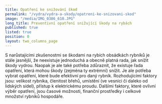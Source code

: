 ```yaml
---
title: Opatření ke snižování škod
permalink: "/vydra/vydra-a-skody/opatreni-ke-snizovani-skod"
image: "/media/IMG_0386_610.JPG"
long_title: Preventivní opatření snižující škody na rybách
published: true
listed: true
position: 0
layout: two_columns_page
---
```

S narůstajícími zkušenostmi se škodami na rybích obsádkách rybníků je
stále jasnější, že neexistuje jednoduchá a obecně platná rada, jak
snížit škody vydrou. Naopak je ale také potřeba zdůraznit, že existuje
řada opatření, která mohou škody (zejména ty extrémní) snížit. Je ale
potřeba vybrat opatření, které bude efektivní pro daný rybník.
Rozhodujícími faktory jsou: velikost rybníka, členitost břehů, umístění
(ve vesnici či daleko od lidských sídel), přístup k elektrickému proudu.
Dalšími faktory, které ovlivní výběr opatření, jsou časové možnosti,
finanční prostředky i celkové množství rybníků hospodáře.
